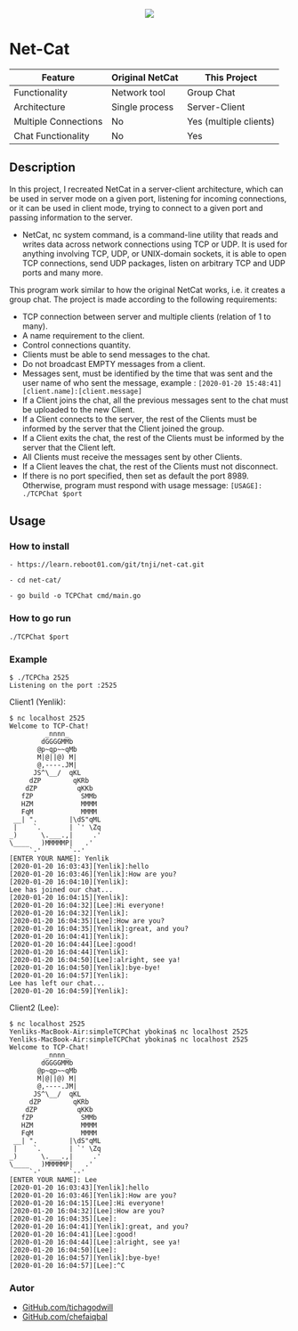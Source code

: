 <p align="center">
  <img src="https://img.icons8.com/color/96/000000/chat.png"/>
</p>


# Net-Cat


| Feature              | Original NetCat  | This Project           |
|--------------------- |----------------- |------------------------|
| Functionality        | Network tool     | Group Chat             |
| Architecture         | Single process   | Server-Client          |
| Multiple Connections | No               | Yes (multiple clients) |
| Chat Functionality   | No               | Yes                    |


## Description

In this project, I recreated NetCat in a server-client architecture, which can be used in server mode on a given port, listening for incoming connections, or it can be used in client mode, trying to connect to a given port and passing information to the server.

- NetCat, nc system command, is a command-line utility that reads and writes data across network connections using TCP or UDP. It is used for anything involving TCP, UDP, or UNIX-domain sockets, it is able to open TCP connections, send UDP packages, listen on arbitrary TCP and UDP ports and many more.

This program work similar to how the original NetCat works, i.e. it creates a group chat. The project is made according to the following requirements:
- TCP connection between server and multiple clients (relation of 1 to many).
- A name requirement to the client.
- Control connections quantity.
- Clients must be able to send messages to the chat.
- Do not broadcast EMPTY messages from a client.
- Messages sent, must be identified by the time that was sent and the user name of who sent the message, example : `[2020-01-20 15:48:41][client.name]:[client.message]`
- If a Client joins the chat, all the previous messages sent to the chat must be uploaded to the new Client.
- If a Client connects to the server, the rest of the Clients must be informed by the server that the Client joined the group.
- If a Client exits the chat, the rest of the Clients must be informed by the server that the Client left.
- All Clients must receive the messages sent by other Clients.
- If a Client leaves the chat, the rest of the Clients must not disconnect.
- If there is no port specified, then set as default the port 8989. Otherwise, program must respond with usage message: `[USAGE]: ./TCPChat $port`
## Usage

### How to install

```
- https://learn.reboot01.com/git/tnji/net-cat.git 

- cd net-cat/

- go build -o TCPChat cmd/main.go 
```

### How to go run

```
./TCPChat $port 
```
### Example

```console
$ ./TCPCha 2525
Listening on the port :2525
```

Client1 (Yenlik):

```console
$ nc localhost 2525
Welcome to TCP-Chat!
         _nnnn_
        dGGGGMMb
       @p~qp~~qMb
       M|@||@) M|
       @,----.JM|
      JS^\__/  qKL
     dZP        qKRb
    dZP          qKKb
   fZP            SMMb
   HZM            MMMM
   FqM            MMMM
 __| ".        |\dS"qML
 |    `.       | `' \Zq
_)      \.___.,|     .'
\____   )MMMMMP|   .'
     `-'       `--'
[ENTER YOUR NAME]: Yenlik
[2020-01-20 16:03:43][Yenlik]:hello
[2020-01-20 16:03:46][Yenlik]:How are you?
[2020-01-20 16:04:10][Yenlik]:
Lee has joined our chat...
[2020-01-20 16:04:15][Yenlik]:
[2020-01-20 16:04:32][Lee]:Hi everyone!
[2020-01-20 16:04:32][Yenlik]:
[2020-01-20 16:04:35][Lee]:How are you?
[2020-01-20 16:04:35][Yenlik]:great, and you?
[2020-01-20 16:04:41][Yenlik]:
[2020-01-20 16:04:44][Lee]:good!
[2020-01-20 16:04:44][Yenlik]:
[2020-01-20 16:04:50][Lee]:alright, see ya!
[2020-01-20 16:04:50][Yenlik]:bye-bye!
[2020-01-20 16:04:57][Yenlik]:
Lee has left our chat...
[2020-01-20 16:04:59][Yenlik]:
```

Client2 (Lee):

```console
$ nc localhost 2525
Yenliks-MacBook-Air:simpleTCPChat ybokina$ nc localhost 2525
Yenliks-MacBook-Air:simpleTCPChat ybokina$ nc localhost 2525
Welcome to TCP-Chat!
         _nnnn_
        dGGGGMMb
       @p~qp~~qMb
       M|@||@) M|
       @,----.JM|
      JS^\__/  qKL
     dZP        qKRb
    dZP          qKKb
   fZP            SMMb
   HZM            MMMM
   FqM            MMMM
 __| ".        |\dS"qML
 |    `.       | `' \Zq
_)      \.___.,|     .'
\____   )MMMMMP|   .'
     `-'       `--'
[ENTER YOUR NAME]: Lee
[2020-01-20 16:03:43][Yenlik]:hello
[2020-01-20 16:03:46][Yenlik]:How are you?
[2020-01-20 16:04:15][Lee]:Hi everyone!
[2020-01-20 16:04:32][Lee]:How are you?
[2020-01-20 16:04:35][Lee]:
[2020-01-20 16:04:41][Yenlik]:great, and you?
[2020-01-20 16:04:41][Lee]:good!
[2020-01-20 16:04:44][Lee]:alright, see ya!
[2020-01-20 16:04:50][Lee]:
[2020-01-20 16:04:57][Yenlik]:bye-bye!
[2020-01-20 16:04:57][Lee]:^C
```



### Autor

* <a href="https://github.com/tichagodwill" target="_blank">GitHub.com/tichagodwill</a>
* <a href="https://github.com/chefaiqbal" target="_blank">GitHub.com/chefaiqbal</a>